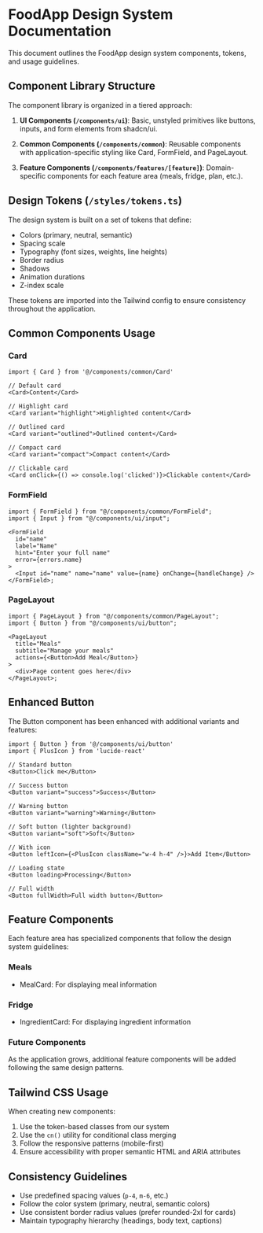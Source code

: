 # FoodApp Design System Documentation

This document outlines the FoodApp design system components, tokens, and usage guidelines.

## Component Library Structure

The component library is organized in a tiered approach:

1. **UI Components (`/components/ui`)**: Basic, unstyled primitives like buttons, inputs, and form elements from shadcn/ui.

2. **Common Components (`/components/common`)**: Reusable components with application-specific styling like Card, FormField, and PageLayout.

3. **Feature Components (`/components/features/[feature]`)**: Domain-specific components for each feature area (meals, fridge, plan, etc.).

## Design Tokens (`/styles/tokens.ts`)

The design system is built on a set of tokens that define:

- Colors (primary, neutral, semantic)
- Spacing scale
- Typography (font sizes, weights, line heights)
- Border radius
- Shadows
- Animation durations
- Z-index scale

These tokens are imported into the Tailwind config to ensure consistency throughout the application.

## Common Components Usage

### Card

```tsx
import { Card } from '@/components/common/Card'

// Default card
<Card>Content</Card>

// Highlight card
<Card variant="highlight">Highlighted content</Card>

// Outlined card
<Card variant="outlined">Outlined content</Card>

// Compact card
<Card variant="compact">Compact content</Card>

// Clickable card
<Card onClick={() => console.log('clicked')}>Clickable content</Card>
```

### FormField

```tsx
import { FormField } from "@/components/common/FormField";
import { Input } from "@/components/ui/input";

<FormField
  id="name"
  label="Name"
  hint="Enter your full name"
  error={errors.name}
>
  <Input id="name" name="name" value={name} onChange={handleChange} />
</FormField>;
```

### PageLayout

```tsx
import { PageLayout } from "@/components/common/PageLayout";
import { Button } from "@/components/ui/button";

<PageLayout
  title="Meals"
  subtitle="Manage your meals"
  actions={<Button>Add Meal</Button>}
>
  <div>Page content goes here</div>
</PageLayout>;
```

## Enhanced Button

The Button component has been enhanced with additional variants and features:

```tsx
import { Button } from '@/components/ui/button'
import { PlusIcon } from 'lucide-react'

// Standard button
<Button>Click me</Button>

// Success button
<Button variant="success">Success</Button>

// Warning button
<Button variant="warning">Warning</Button>

// Soft button (lighter background)
<Button variant="soft">Soft</Button>

// With icon
<Button leftIcon={<PlusIcon className="w-4 h-4" />}>Add Item</Button>

// Loading state
<Button loading>Processing</Button>

// Full width
<Button fullWidth>Full width button</Button>
```

## Feature Components

Each feature area has specialized components that follow the design system guidelines:

### Meals

- MealCard: For displaying meal information

### Fridge

- IngredientCard: For displaying ingredient information

### Future Components

As the application grows, additional feature components will be added following the same design patterns.

## Tailwind CSS Usage

When creating new components:

1. Use the token-based classes from our system
2. Use the `cn()` utility for conditional class merging
3. Follow the responsive patterns (mobile-first)
4. Ensure accessibility with proper semantic HTML and ARIA attributes

## Consistency Guidelines

- Use predefined spacing values (`p-4`, `m-6`, etc.)
- Follow the color system (primary, neutral, semantic colors)
- Use consistent border radius values (prefer rounded-2xl for cards)
- Maintain typography hierarchy (headings, body text, captions)
